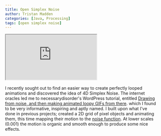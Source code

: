 ```yaml
---
title: Open Simplex Noise
author: Tristan Madden
categories: [Java, Processing]
tags: [open simplex noise]
---
```

<div class="iframe-wrapper-16-9">
<iframe src="https://www.youtube.com/embed/iux8QU8PXaA" allowfullscreen>
</iframe>
</div>
<br>
I recently sought out to find an easier way to create perfectly looped animations and discovered the idea of 4D Simplex Noise. The internet oracles led me to necessarydisorder's WordPress tutorial, entitled <a href="https://necessarydisorder.wordpress.com/2017/11/15/drawing-from-noise-and-then-making-animated-loopy-gifs-from-there/">Drawing from noise, and then making animated loopy GIFs from there</a>. which I found to be very informative, inspiring and aptly named. I built upon what I've done in previous projects; created a 2D grid of pixel objects and animating them, this time mapping their motion to the <a href="https://gist.github.com/Bleuje/fce86ef35b66c4a2b6a469b27163591e">noise function</a>. At lower scales (0.001) the motion is organic and smooth enough to produce some nice effects.